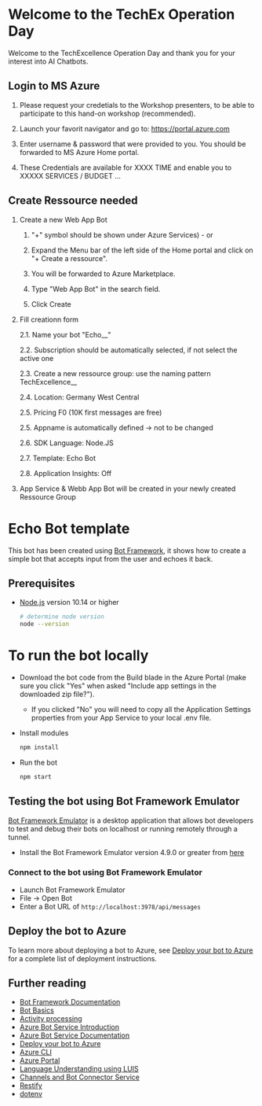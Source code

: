 # Welcome to the TechEx Operation Day  

Welcome to the TechExcellence Operation Day and thank you for your interest into AI Chatbots.

## Login to MS Azure

1. Please request your credetials  to the Workshop presenters, to be able to participate to this hand-on workshop (recommended).

2. Launch your favorit navigator and go to: https://portal.azure.com

3. Enter username & password that were provided to you. You should be forwarded to MS Azure Home portal.

4. These Credentials are available for XXXX TIME and enable you to XXXXX SERVICES / BUDGET ...  

## Create Ressource needed 

1.  Create a new Web App Bot 

    1. "+" symbol should be shown under Azure Services) - or
    
    1. Expand the Menu bar of the left side of the Home portal and click on "+ Create a ressource".
    
    1. You will be forwarded to Azure Marketplace.
    
    1. Type "Web App Bot" in the search field. 
    
    1. Click Create 

2. Fill creationn form

    2.1. Name your bot "Echo_<number>_<name>"
    
    2.2. Subscription should be automatically selected, if not select the active one

    2.3. Create a new ressource group: use the naming pattern TechExcellence_<number>_<name>

    2.4. Location: Germany West Central

    2.5. Pricing F0 (10K first messages are free)

    2.5. Appname is automatically defined -> not to be changed

    2.6. SDK Language: Node.JS

    2.7. Template: Echo Bot

    2.8. Application Insights: Off
    
3. App Service & Webb App Bot will be created in your newly created Ressource Group 

# Echo Bot template

This bot has been created using [Bot Framework](https://dev.botframework.com), it shows how to create a simple bot that accepts input from the user and echoes it back.

## Prerequisites

- [Node.js](https://nodejs.org) version 10.14 or higher
    ```bash
    # determine node version
    node --version
    ```
# To run the bot locally
- Download the bot code from the Build blade in the Azure Portal (make sure you click "Yes" when asked "Include app settings in the downloaded zip file?").
    - If you clicked "No" you will need to copy all the Application Settings properties from your App Service to your local .env file.
- Install modules

    ```bash
    npm install
    ```

- Run the bot

    ```bash
    npm start
    ```

## Testing the bot using Bot Framework Emulator

[Bot Framework Emulator](https://github.com/microsoft/botframework-emulator) is a desktop application that allows bot developers to test and debug their bots on localhost or running remotely through a tunnel.

- Install the Bot Framework Emulator version 4.9.0 or greater from [here](https://github.com/Microsoft/BotFramework-Emulator/releases)

### Connect to the bot using Bot Framework Emulator

- Launch Bot Framework Emulator
- File -> Open Bot
- Enter a Bot URL of `http://localhost:3978/api/messages`

## Deploy the bot to Azure

To learn more about deploying a bot to Azure, see [Deploy your bot to Azure](https://aka.ms/azuredeployment) for a complete list of deployment instructions.

## Further reading

- [Bot Framework Documentation](https://docs.botframework.com)
- [Bot Basics](https://docs.microsoft.com/azure/bot-service/bot-builder-basics?view=azure-bot-service-4.0)
- [Activity processing](https://docs.microsoft.com/en-us/azure/bot-service/bot-builder-concept-activity-processing?view=azure-bot-service-4.0)
- [Azure Bot Service Introduction](https://docs.microsoft.com/azure/bot-service/bot-service-overview-introduction?view=azure-bot-service-4.0)
- [Azure Bot Service Documentation](https://docs.microsoft.com/azure/bot-service/?view=azure-bot-service-4.0)
- [Deploy your bot to Azure](https://aka.ms/azuredeployment)
- [Azure CLI](https://docs.microsoft.com/cli/azure/?view=azure-cli-latest)
- [Azure Portal](https://portal.azure.com)
- [Language Understanding using LUIS](https://docs.microsoft.com/en-us/azure/cognitive-services/luis/)
- [Channels and Bot Connector Service](https://docs.microsoft.com/en-us/azure/bot-service/bot-concepts?view=azure-bot-service-4.0)
- [Restify](https://www.npmjs.com/package/restify)
- [dotenv](https://www.npmjs.com/package/dotenv)
